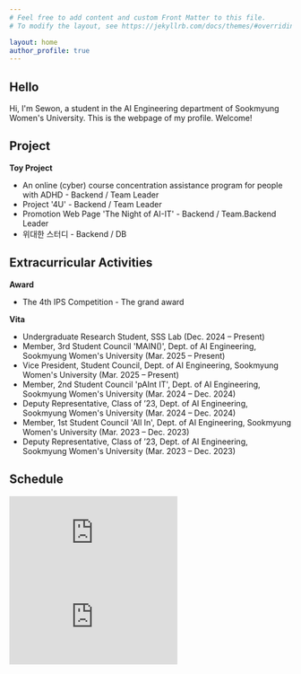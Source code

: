 ```yaml
---
# Feel free to add content and custom Front Matter to this file.
# To modify the layout, see https://jekyllrb.com/docs/themes/#overriding-theme-defaults

layout: home
author_profile: true
---
```

## Hello
Hi, I'm Sewon, a student in the AI Engineering department of Sookmyung Women's University. This is the webpage of my profile. Welcome!

## Project
**Toy Project**
- An online (cyber) course concentration assistance program for people with ADHD - Backend / Team Leader
- Project '4U' - Backend / Team Leader
- Promotion Web Page 'The Night of AI-IT' - Backend / Team.Backend Leader
- 위대한 스터디 - Backend / DB

## Extracurricular Activities
**Award**
- The 4th IPS Competition - The grand award

**Vita**
- Undergraduate Research Student, SSS Lab (Dec. 2024 – Present)
- Member, 3rd Student Council 'MAIN()', Dept. of AI Engineering, Sookmyung Women's University (Mar. 2025 – Present)
- Vice President, Student Council, Dept. of AI Engineering, Sookmyung Women's University (Mar. 2025 – Present)
- Member, 2nd Student Council 'pAInt IT', Dept. of AI Engineering, Sookmyung Women's University (Mar. 2024 – Dec. 2024)
- Deputy Representative, Class of ’23, Dept. of AI Engineering, Sookmyung Women's University (Mar. 2024 – Dec. 2024)
- Member, 1st Student Council 'All In', Dept. of AI Engineering, Sookmyung Women's University (Mar. 2023 – Dec. 2023)
- Deputy Representative, Class of ’23, Dept. of AI Engineering, Sookmyung Women's University (Mar. 2023 – Dec. 2023)

## Schedule
<div class="gcal-embed">
  <!-- 데스크톱 -->
  <iframe
    class="gcal gcal--desktop"
    src="https://calendar.google.com/calendar/embed?src=127sewon%40sookmyung.ac.kr&ctz=Asia%2FSeoul&mode=MONTH&showTitle=0&showTabs=0&showCalendars=0&showPrint=0&wkst=2"
    loading="lazy" frameborder="0" scrolling="no"></iframe>

  <!-- 모바일 -->
  <iframe
    class="gcal gcal--mobile"
    src="https://calendar.google.com/calendar/embed?src=127sewon%40sookmyung.ac.kr&ctz=Asia%2FSeoul&mode=AGENDA&showTitle=0&showTabs=0&showCalendars=0&showPrint=0&wkst=2"
    loading="lazy" frameborder="0" scrolling="no"></iframe>
</div>
